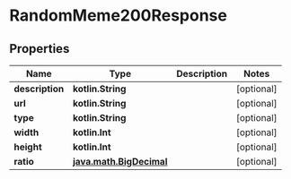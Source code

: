 
# RandomMeme200Response

## Properties
| Name | Type | Description | Notes |
| ------------ | ------------- | ------------- | ------------- |
| **description** | **kotlin.String** |  |  [optional] |
| **url** | **kotlin.String** |  |  [optional] |
| **type** | **kotlin.String** |  |  [optional] |
| **width** | **kotlin.Int** |  |  [optional] |
| **height** | **kotlin.Int** |  |  [optional] |
| **ratio** | [**java.math.BigDecimal**](java.math.BigDecimal.md) |  |  [optional] |



